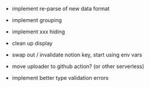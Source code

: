 - implement re-parse of new data format
- implement grouping
- implement xxx hiding
- clean up display

- swap out / invalidate notion key, start using env vars
- move uploader to github action? (or other serverless)

- implement better type validation errors